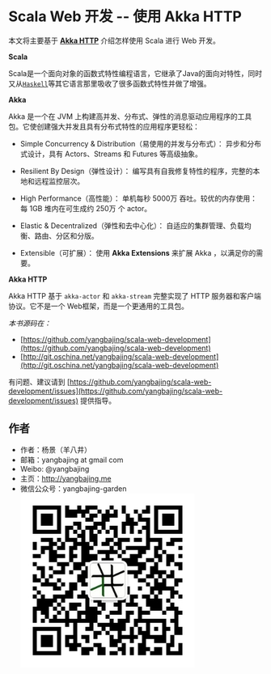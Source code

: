 # Scala Web 开发 -- 使用 Akka HTTP

本文将主要基于 [**Akka HTTP**](http://doc.akka.io/docs/akka-http/current/index.html) 介绍怎样使用 Scala 进行 Web 开发。

**Scala**

Scala是一个面向对象的函数式特性编程语言，它继承了Java的面向对特性，同时又从[`Haskell`](https://www.haskell.org/)等其它语言那里吸收了很多函数式特性并做了增强。

**Akka**

Akka 是一个在 JVM 上构建高并发、分布式、弹性的消息驱动应用程序的工具包。它使创建强大并发且具有分布式特性的应用程序更轻松：

- Simple Concurrency & Distribution（易使用的并发与分布式）：
    异步和分布式设计，具有 Actors、Streams 和 Futures 等高级抽象。

- Resilient By Design（弹性设计）：
    编写具有自我修复特性的程序，完整的本地和远程监控层次。

- High Performance（高性能）：
    单机每秒 5000万 吞吐。较优的内存使用：每 1GB 堆内在可生成约 250万 个 actor。 

- Elastic & Decentralized（弹性和去中心化）：
    自适应的集群管理、负载均衡、路由、分区和分版。

- Extensible（可扩展）：
    使用 **Akka Extensions** 来扩展 Akka ，以满足你的需要。

**Akka HTTP**

Akka HTTP 基于 `akka-actor` 和 `akka-stream` 完整实现了 HTTP 服务器和客户端协议。它不是一个 Web框架，而是一个更通用的工具包。

*本书源码在：*

- [https://github.com/yangbajing/scala-web-development](https://github.com/yangbajing/scala-web-development)
- [http://git.oschina.net/yangbajing/scala-web-development](http://git.oschina.net/yangbajing/scala-web-development)

有问题、建议请到 [https://github.com/yangbajing/scala-web-development/issues](https://github.com/yangbajing/scala-web-development/issues) 提供指导。

## 作者

- 作者：杨景（羊八井）
- 邮箱：yangbajing at gmail com
- Weibo: @yangbajing
- 主页：http://yangbajing.me
- 微信公众号：yangbajing-garden
![yangbajing-garden](imgs/qrcode_for_gh_70b815e4a7cd_344.jpg)
